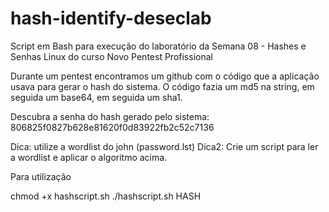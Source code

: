 # hash-identify-deseclab
Script em Bash para execução do laboratório da Semana 08 - Hashes e Senhas Linux do curso Novo Pentest Profissional

Durante um pentest encontramos um github com o código que a aplicação usava para gerar o hash do sistema. O código fazia um md5 na string, em seguida um base64, em seguida um sha1.

Descubra a senha do hash gerado pelo sistema:
806825f0827b628e81620f0d83922fb2c52c7136

Dica: utilize a wordlist do john (password.lst)
Dica2: Crie um script para ler a wordlist e aplicar o algoritmo acima.



Para utilização

chmod +x hashscript.sh
./hashscript.sh HASH



